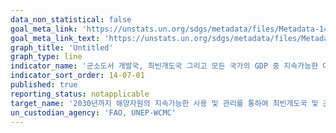 ```yaml
---
data_non_statistical: false
goal_meta_link: 'https://unstats.un.org/sdgs/metadata/files/Metadata-14-07-01.pdf'
goal_meta_link_text: 'https://unstats.un.org/sdgs/metadata/files/Metadata-14-07-01.pdf'
graph_title: 'Untitled'
graph_type: line
indicator_name: '군소도서 개발국, 최빈개도국 그리고 모든 국가의 GDP 중 지속가능한 어업 비율'
indicator_sort_order: 14-07-01
published: true
reporting_status: notapplicable
target_name: '2030년까지 해양자원의 지속가능한 사용 및 관리를 통하여 최빈개도국 및 군소도서 개발국의 경제적 이익 증가'
un_custodian_agency: 'FAO, UNEP-WCMC'
---
```

